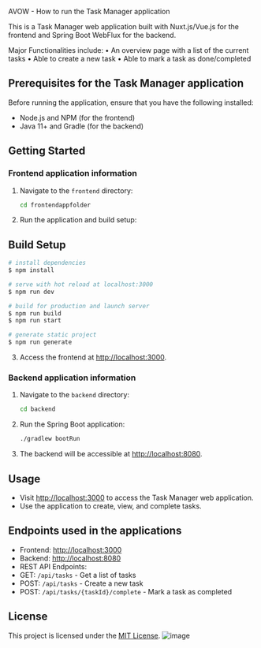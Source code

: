 AVOW - How to run the Task Manager application

This is a Task Manager web application built with Nuxt.js/Vue.js for the frontend and Spring Boot WebFlux for the backend.

Major Functionalities include:
•	An overview page with a list of the current tasks
•	Able to create a new task
•	Able to mark a task as done/completed

## Prerequisites for the Task Manager application

Before running the application, ensure that you have the following installed:

- Node.js and NPM (for the frontend)
- Java 11+ and Gradle (for the backend)

## Getting Started

### Frontend application information

1. Navigate to the `frontend` directory:

    ```bash
    cd frontendappfolder
    ```

2. Run the application and build setup:

## Build Setup

```bash
# install dependencies
$ npm install

# serve with hot reload at localhost:3000
$ npm run dev

# build for production and launch server
$ npm run build
$ npm run start

# generate static project
$ npm run generate
```

3. Access the frontend at [http://localhost:3000](http://localhost:3000).

### Backend application information

1. Navigate to the `backend` directory:

    ```bash
    cd backend
    ```

2. Run the Spring Boot application:

    ```bash
    ./gradlew bootRun
    ```

3. The backend will be accessible at [http://localhost:8080](http://localhost:8080).

## Usage

- Visit [http://localhost:3000](http://localhost:3000) to access the Task Manager web application.
- Use the application to create, view, and complete tasks.

## Endpoints used in the applications

- Frontend: [http://localhost:3000](http://localhost:3000)
- Backend: [http://localhost:8080](http://localhost:8080)
- REST API Endpoints:
- GET: `/api/tasks` - Get a list of tasks
- POST: `/api/tasks` - Create a new task
- POST: `/api/tasks/{taskId}/complete` - Mark a task as completed

## License

This project is licensed under the [MIT License](LICENSE).
![image](https://github.com/nithinj01/TaskmanagerFE/assets/47292784/0df68148-d4bd-46b9-adbb-82b47606bb54)
